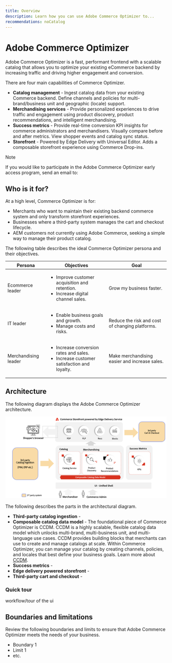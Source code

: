 ```yaml
---
title: Overview
description: Learn how you can use Adobe Commerce Optimizer to...
recommendations: noCatalog
---
```

# Adobe Commerce Optimizer

Adobe Commerce Optimizer is a fast, performant frontend with a scalable catalog that allows you to optimize your existing eCommerce backend by increasing traffic and driving higher engagement and conversion.

There are four main capabilities of Commerce Optimizer.

- **Catalog management** - Ingest catalog data from your existing Commerce backend. Define channels and policies​ for multi-brand/business unit and geographic (locale) support.
- **Merchandising services** - Provide personalized experiences to drive traffic and engagement using product discovery​, product recommendations​, and intelligent merchandising.
- **Success metrics** - Provide real-time conversion KPI insights for commerce administrators and merchandisers. Visually compare before and after metrics. View shopper events and catalog sync status.
- **Storefront** - Powered by Edge Delivery with Universal Editor. Adds a composable storefront experience using Commerce Drop-ins​.

>[!NOTE]
>
>If you would like to participate in the Adobe Commerce Optimizer early access program, send an email to: 

## Who is it for?

At a high level, Commerce Optimizer is for:

- Merchants who want to maintain their existing backend commerce system and only transform storefront experiences.
- Businesses where a third-party system manages the cart and checkout lifecycle.
- AEM customers not currently using Adobe Commerce, seeking a simple way to manage their product catalog.

The following table describes the ideal Commerce Optimizer persona and their objectives.

|Persona|Objectives|Goal|
|---|---|---|
|Ecommerce leader|<ul><li>Improve customer acquisition and retention​.</li><li>Increase digital channel sales​.</li></ul>|Grow my business faster.|
|IT leader|<ul><li>Enable business goals and growth​.</li><li>Manage costs and risks​.</li></ul>|Reduce the risk and cost of changing platforms.|
|Merchandising leader|<ul><li>Increase conversion rates and sales​.</li><li>Increase customer satisfaction and loyalty​.</li></ul>|Make merchandising easier and increase sales.|

## Architecture

The following diagram displays the Adobe Commerce Optimizer architecture.

![Adobe Commerce Optimizer Architecture](assets/architecture.png)

The following describes the parts in the architectural diagram.

- **Third-party catalog ingestion** - 
- **Composable catalog data model** - The foundational piece of Commerce Optimizer is CCDM. CCDM is a highly scalable, flexible catalog data model which unlocks multi-brand, multi-business unit, and multi-language use cases. CCDM provides building blocks that merchants can use to create and manage catalogs at scale. Within Commerce Optimizer, you can manage your catalog by creating channels, policies, and locales that best define your business goals. Learn more about [CCDM](https://experienceleague.adobe.com/en/docs/commerce-merchant-services/catalog-data-model/overview).
- **Success metrics** - 
- **Edge delivery powered storefront** - 
- **Third-party cart and checkout** - 

### Quick tour

workflow/tour of the ui


## Boundaries and limitations

Review the following boundaries and limits to ensure that Adobe Commerce Optimizer meets the needs of your business.

- Boundary 1
- Limit 1
- etc.
